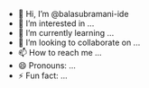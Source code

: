 - 👋 Hi, I’m @balasubramani-ide
- 👀 I’m interested in ...
- 🌱 I’m currently learning ...
- 💞️ I’m looking to collaborate on ...
- 📫 How to reach me ...
- 😄 Pronouns: ...
- ⚡ Fun fact: ...

<!---
balasubramani-ide/balasubramani-ide is a ✨ special ✨ repository because its `README.md` (this file) appears on your GitHub profile.
You can click the Preview link to take a look at your changes.
--->
